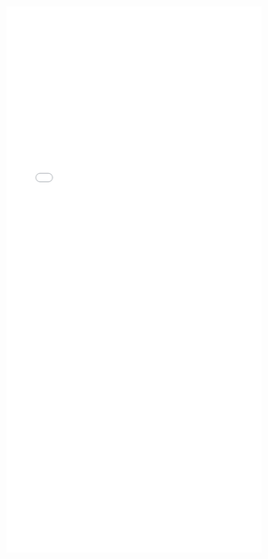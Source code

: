 <object data="./软件设计师/软件设计师.pdf" type="application/pdf" width="100%" height="1080px">

  <iframe src="./软件设计师/软件设计师.pdf" width="100%" height="1080px" style="border: none;">

  当前浏览器不支持此pdf插件，请点击此链接：<a href="./软件设计师/软件设计师.pdf">下载</a>

  </iframe>

</object>